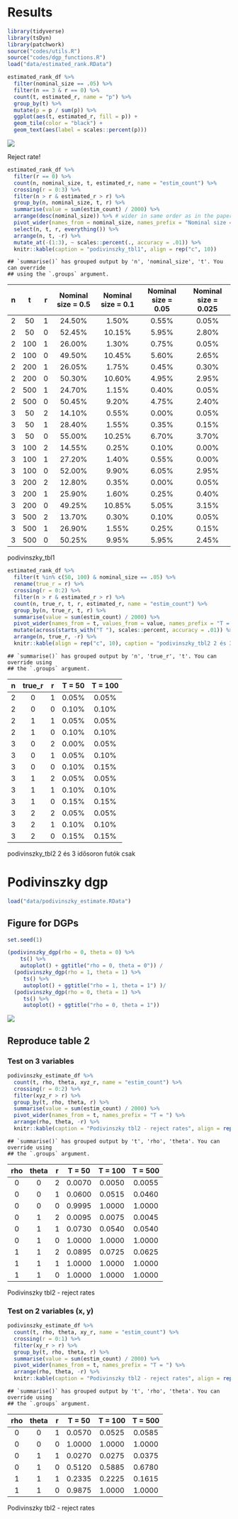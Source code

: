 Results
================

``` r
library(tidyverse)
library(tsDyn)
library(patchwork)
source("codes/utils.R")
source("codes/dgp_functions.R")
load("data/estimated_rank.RData")
```

``` r
estimated_rank_df %>% 
  filter(nominal_size == .05) %>% 
  filter(n == 3 & r == 0) %>% 
  count(t, estimated_r, name = "p") %>% 
  group_by(t) %>% 
  mutate(p = p / sum(p)) %>% 
  ggplot(aes(t, estimated_r, fill = p)) + 
  geom_tile(color = "black") + 
  geom_text(aes(label = scales::percent(p)))
```

![](figures/unnamed-chunk-2-1.png)<!-- -->

Reject rate!

``` r
estimated_rank_df %>% 
  filter(r == 0) %>% 
  count(n, nominal_size, t, estimated_r, name = "estim_count") %>% 
  crossing(r = 0:3) %>% 
  filter(n > r & estimated_r > r) %>% 
  group_by(n, nominal_size, t, r) %>% 
  summarise(value = sum(estim_count) / 2000) %>% 
  arrange(desc(nominal_size)) %>% # wider in same order as in the paper
  pivot_wider(names_from = nominal_size, names_prefix = "Nominal size = ", values_fill = 0) %>% 
  select(n, t, r, everything()) %>% 
  arrange(n, t, -r) %>% 
  mutate_at(-(1:3), ~ scales::percent(., accuracy = .01)) %>% 
  knitr::kable(caption = "podivinszky_tbl1", align = rep("c", 10))
```

    ## `summarise()` has grouped output by 'n', 'nominal_size', 't'. You can override
    ## using the `.groups` argument.

|  n  |  t  |  r  | Nominal size = 0.5 | Nominal size = 0.1 | Nominal size = 0.05 | Nominal size = 0.025 |
|:---:|:---:|:---:|:------------------:|:------------------:|:-------------------:|:--------------------:|
|  2  | 50  |  1  |       24.50%       |       1.50%        |        0.55%        |        0.05%         |
|  2  | 50  |  0  |       52.45%       |       10.15%       |        5.95%        |        2.80%         |
|  2  | 100 |  1  |       26.00%       |       1.30%        |        0.75%        |        0.05%         |
|  2  | 100 |  0  |       49.50%       |       10.45%       |        5.60%        |        2.65%         |
|  2  | 200 |  1  |       26.05%       |       1.75%        |        0.45%        |        0.30%         |
|  2  | 200 |  0  |       50.30%       |       10.60%       |        4.95%        |        2.95%         |
|  2  | 500 |  1  |       24.70%       |       1.15%        |        0.40%        |        0.05%         |
|  2  | 500 |  0  |       50.45%       |       9.20%        |        4.75%        |        2.40%         |
|  3  | 50  |  2  |       14.10%       |       0.55%        |        0.00%        |        0.05%         |
|  3  | 50  |  1  |       28.40%       |       1.55%        |        0.35%        |        0.15%         |
|  3  | 50  |  0  |       55.00%       |       10.25%       |        6.70%        |        3.70%         |
|  3  | 100 |  2  |       14.55%       |       0.25%        |        0.10%        |        0.00%         |
|  3  | 100 |  1  |       27.20%       |       1.40%        |        0.55%        |        0.00%         |
|  3  | 100 |  0  |       52.00%       |       9.90%        |        6.05%        |        2.95%         |
|  3  | 200 |  2  |       12.80%       |       0.35%        |        0.00%        |        0.05%         |
|  3  | 200 |  1  |       25.90%       |       1.60%        |        0.25%        |        0.40%         |
|  3  | 200 |  0  |       49.25%       |       10.85%       |        5.05%        |        3.15%         |
|  3  | 500 |  2  |       13.70%       |       0.30%        |        0.10%        |        0.05%         |
|  3  | 500 |  1  |       26.90%       |       1.55%        |        0.25%        |        0.15%         |
|  3  | 500 |  0  |       50.25%       |       9.95%        |        5.95%        |        2.45%         |

podivinszky_tbl1

``` r
estimated_rank_df %>% 
  filter(t %in% c(50, 100) & nominal_size == .05) %>%
  rename(true_r = r) %>% 
  crossing(r = 0:2) %>% 
  filter(n > r & estimated_r > r) %>% 
  count(n, true_r, t, r, estimated_r, name = "estim_count") %>% 
  group_by(n, true_r, t, r) %>% 
  summarise(value = sum(estim_count) / 2000) %>% 
  pivot_wider(names_from = t, values_from = value, names_prefix = "T = ", values_fill = 0) %>% 
  mutate(across(starts_with("T "), scales::percent, accuracy = .01)) %>% 
  arrange(n, true_r, -r) %>% 
  knitr::kable(align = rep("c", 10), caption = "podivinszky_tbl2 2 és 3 idősoron futók csak")
```

    ## `summarise()` has grouped output by 'n', 'true_r', 't'. You can override using
    ## the `.groups` argument.

|  n  | true_r |  r  | T = 50 | T = 100 |
|:---:|:------:|:---:|:------:|:-------:|
|  2  |   0    |  1  | 0.05%  |  0.05%  |
|  2  |   0    |  0  | 0.10%  |  0.10%  |
|  2  |   1    |  1  | 0.05%  |  0.05%  |
|  2  |   1    |  0  | 0.10%  |  0.10%  |
|  3  |   0    |  2  | 0.00%  |  0.05%  |
|  3  |   0    |  1  | 0.05%  |  0.10%  |
|  3  |   0    |  0  | 0.10%  |  0.15%  |
|  3  |   1    |  2  | 0.05%  |  0.05%  |
|  3  |   1    |  1  | 0.10%  |  0.10%  |
|  3  |   1    |  0  | 0.15%  |  0.15%  |
|  3  |   2    |  2  | 0.05%  |  0.05%  |
|  3  |   2    |  1  | 0.10%  |  0.10%  |
|  3  |   2    |  0  | 0.15%  |  0.15%  |

podivinszky_tbl2 2 és 3 idősoron futók csak

# Podivinszky dgp

``` r
load("data/podivinszky_estimate.RData")
```

## Figure for DGPs

``` r
set.seed(1)

(podivinszky_dgp(rho = 0, theta = 0) %>% 
    ts() %>% 
    autoplot() + ggtitle("rho = 0, theta = 0")) /
  (podivinszky_dgp(rho = 1, theta = 1) %>% 
     ts() %>% 
     autoplot() + ggtitle("rho = 1, theta = 1") )/
  (podivinszky_dgp(rho = 0, theta = 1) %>% 
     ts() %>% 
     autoplot() + ggtitle("rho = 0, theta = 1"))
```

![](figures/unnamed-chunk-6-1.png)<!-- -->

## Reproduce table 2

### Test on 3 variables

``` r
podivinszky_estimate_df %>% 
  count(t, rho, theta, xyz_r, name = "estim_count") %>% 
  crossing(r = 0:2) %>% 
  filter(xyz_r > r) %>% 
  group_by(t, rho, theta, r) %>% 
  summarise(value = sum(estim_count) / 2000) %>% 
  pivot_wider(names_from = t, names_prefix = "T = ") %>% 
  arrange(rho, theta, -r) %>% 
  knitr::kable(caption = "Podivinszky tbl2 - reject rates", align = rep("c", 6))
```

    ## `summarise()` has grouped output by 't', 'rho', 'theta'. You can override using
    ## the `.groups` argument.

| rho | theta |  r  | T = 50 | T = 100 | T = 500 |
|:---:|:-----:|:---:|:------:|:-------:|:-------:|
|  0  |   0   |  2  | 0.0070 | 0.0050  | 0.0055  |
|  0  |   0   |  1  | 0.0600 | 0.0515  | 0.0460  |
|  0  |   0   |  0  | 0.9995 | 1.0000  | 1.0000  |
|  0  |   1   |  2  | 0.0095 | 0.0075  | 0.0045  |
|  0  |   1   |  1  | 0.0730 | 0.0540  | 0.0540  |
|  0  |   1   |  0  | 1.0000 | 1.0000  | 1.0000  |
|  1  |   1   |  2  | 0.0895 | 0.0725  | 0.0625  |
|  1  |   1   |  1  | 1.0000 | 1.0000  | 1.0000  |
|  1  |   1   |  0  | 1.0000 | 1.0000  | 1.0000  |

Podivinszky tbl2 - reject rates

### Test on 2 variables (x, y)

``` r
podivinszky_estimate_df %>% 
  count(t, rho, theta, xy_r, name = "estim_count") %>% 
  crossing(r = 0:1) %>% 
  filter(xy_r > r) %>% 
  group_by(t, rho, theta, r) %>% 
  summarise(value = sum(estim_count) / 2000) %>% 
  pivot_wider(names_from = t, names_prefix = "T = ") %>% 
  arrange(rho, theta, -r) %>% 
  knitr::kable(caption = "Podivinszky tbl2 - reject rates", align = rep("c", 6))
```

    ## `summarise()` has grouped output by 't', 'rho', 'theta'. You can override using
    ## the `.groups` argument.

| rho | theta |  r  | T = 50 | T = 100 | T = 500 |
|:---:|:-----:|:---:|:------:|:-------:|:-------:|
|  0  |   0   |  1  | 0.0570 | 0.0525  | 0.0585  |
|  0  |   0   |  0  | 1.0000 | 1.0000  | 1.0000  |
|  0  |   1   |  1  | 0.0270 | 0.0275  | 0.0375  |
|  0  |   1   |  0  | 0.5120 | 0.5885  | 0.6780  |
|  1  |   1   |  1  | 0.2335 | 0.2225  | 0.1615  |
|  1  |   1   |  0  | 0.9875 | 1.0000  | 1.0000  |

Podivinszky tbl2 - reject rates
